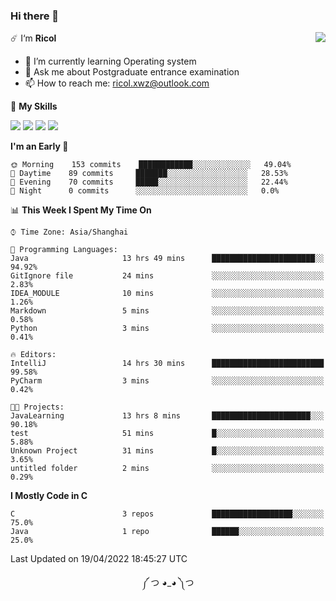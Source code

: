 ### Hi there 👋

<a href="#">
  <img align="right" src="https://github-readme-stats.vercel.app/api?username=Ricolxwz&count_private=true&show_icons=true&theme=prussian" />
</a>

☄️ I‘m **Ricol**

- 🌱 I’m currently learning Operating system
- 💬 Ask me about Postgraduate entrance examination
- 📫 How to reach me: ricol.xwz@outlook.com

🌟 **My Skills**

![](https://img.shields.io/badge/-Git-000000?style=flat-square&logo=git&logoColor=fff)
![](https://img.shields.io/badge/-C-3e74a2?style=flat-square&logo=C&logoColor=fff)
![](https://img.shields.io/badge/-Python-4fc08d?style=flat-square&logo=python&logoColor=fff)
![](https://img.shields.io/badge/-java-4fc08d?style=flat-square&logo=java&logoColor=fff)

<!--START_SECTION:waka-->
**I'm an Early 🐤** 

```text
🌞 Morning    153 commits    ████████████░░░░░░░░░░░░░   49.04% 
🌆 Daytime    89 commits     ███████░░░░░░░░░░░░░░░░░░   28.53% 
🌃 Evening    70 commits     █████░░░░░░░░░░░░░░░░░░░░   22.44% 
🌙 Night      0 commits      ░░░░░░░░░░░░░░░░░░░░░░░░░   0.0%

```


📊 **This Week I Spent My Time On** 

```text
⌚︎ Time Zone: Asia/Shanghai

💬 Programming Languages: 
Java                     13 hrs 49 mins      ███████████████████████░░   94.92% 
GitIgnore file           24 mins             ░░░░░░░░░░░░░░░░░░░░░░░░░   2.83% 
IDEA_MODULE              10 mins             ░░░░░░░░░░░░░░░░░░░░░░░░░   1.26% 
Markdown                 5 mins              ░░░░░░░░░░░░░░░░░░░░░░░░░   0.58% 
Python                   3 mins              ░░░░░░░░░░░░░░░░░░░░░░░░░   0.41%

🔥 Editors: 
IntelliJ                 14 hrs 30 mins      █████████████████████████   99.58% 
PyCharm                  3 mins              ░░░░░░░░░░░░░░░░░░░░░░░░░   0.42%

🐱‍💻 Projects: 
JavaLearning             13 hrs 8 mins       ██████████████████████░░░   90.18% 
test                     51 mins             █░░░░░░░░░░░░░░░░░░░░░░░░   5.88% 
Unknown Project          31 mins             █░░░░░░░░░░░░░░░░░░░░░░░░   3.65% 
untitled folder          2 mins              ░░░░░░░░░░░░░░░░░░░░░░░░░   0.29%

```

**I Mostly Code in C** 

```text
C                        3 repos             ██████████████████░░░░░░░   75.0% 
Java                     1 repo              ██████░░░░░░░░░░░░░░░░░░░   25.0%

```



 Last Updated on 19/04/2022 18:45:27 UTC
<!--END_SECTION:waka-->

<div align="center">
༼ つ ◕_◕ ༽つ
</div>
